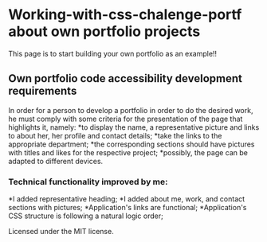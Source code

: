# Working-with-css-chalenge-portf about own portfolio projects 
This page is to start building your own portfolio as an example!!

 ## Own portfolio code accessibility development requirements
In order for a person to develop a portfolio in order to do the desired work, he must comply with some criteria for the presentation of the page that highlights it, namely:
*to display the name, a representative picture and links to about her, her profile and contact details;
*take the links to the appropriate department;
*the corresponding sections should have pictures with titles and likes for the respective project;
*possibly, the page can be adapted to different devices.

### Technical functionality improved by me:
*I added representative heading;
*I added about me, work, and contact sections with pictures;
*Application's links are functional;
*Application's CSS structure is following a natural logic order;

Licensed under the MIT license.